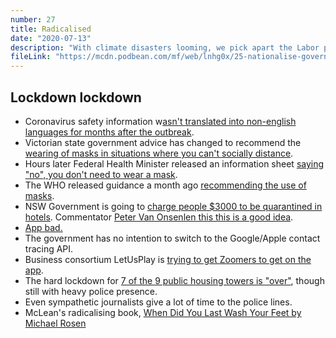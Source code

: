 ```yaml
---
number: 27
title: Radicalised
date: "2020-07-13"
description: "With climate disasters looming, we pick apart the Labor party's anaemic response. Then we chat about ideological cuts to the ABC and the right-wing media's take on Victorian Covid spikes."
fileLink: "https://mcdn.podbean.com/mf/web/lnhg0x/25-nationalise-government.mp3"
---
```


## Lockdown lockdown

- Coronavirus safety information w[asn't translated into non-english languages for months after the outbreak](https://www.theage.com.au/national/victoria/there-was-nothing-translation-delay-raises-questions-about-virus-information-to-migrant-communities-20200624-p555us.html).
- Victorian state government advice has changed to recommend the [wearing of masks in situations where you can't socially distance](https://www.abc.net.au/news/2020-07-10/coronavirus-wearing-mask-advice-to-change-on-vic-covid19-threat/12441828).
- Hours later Federal Health Minister released an information sheet [saying "no", you don't need to wear a mask](https://twitter.com/GregHuntMP/status/1281509175118516225).  
- The WHO released guidance a month ago [recommending the use of masks](https://www.who.int/publications/i/item/advice-on-the-use-of-masks-in-the-community-during-home-care-and-in-healthcare-settings-in-the-context-of-the-novel-coronavirus-(2019-ncov)-outbreak).
- NSW Government is going to [charge people $3000 to be quarantined in hotels](https://www.smh.com.au/national/nsw/returning-travellers-will-need-to-fork-out-3000-for-nsw-hotel-quarantine-20200711-p55b4w.html). Commentator [Peter Van Onsenlen this this is a good idea](https://twitter.com/vanOnselenP).
- [App bad.](https://www.heraldsun.com.au/technology/melbourne-man-claims-covidsafe-tracking-app-failed-to-notify-him-about-close-contact-with-positive-case/news-story/9b3b13bf1a9a284fc765c724c3885c9d) 
- The government has no intention to switch to the Google/Apple contact tracing API.
- Business consortium LetUsPlay is [trying to get Zoomers to get on the app](https://www.tiktok.com/@user186231517/video/6847454901870529798). 
- The hard lockdown for [7 of the 9 public housing towers is "over"](https://thenewdaily.com.au/news/coronavirus/2020/07/10/melbourne-public-housing-lockdown-ends/), though still with heavy police presence.
- Even sympathetic journalists give a lot of time to the police lines.
- McLean's radicalising book, [When Did You Last Wash Your Feet by Michael Rosen](https://www.goodreads.com/book/show/1375919.When_Did_You_Last_Wash_Your_Feet_)
